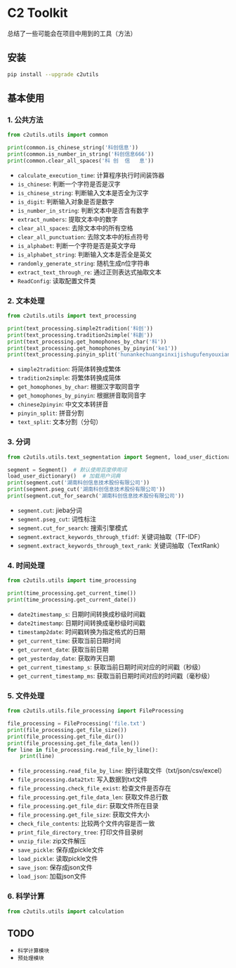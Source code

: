 # C2 Toolkit

总结了一些可能会在项目中用到的工具（方法）

## 安装

```bash
pip install --upgrade c2utils
```

## 基本使用

### 1. 公共方法

```python
from c2utils.utils import common

print(common.is_chinese_string('科创信息'))
print(common.is_number_in_string('科创信息666'))
print(common.clear_all_spaces('科 创  信   息'))
```

* `calculate_execution_time`: 计算程序执行时间装饰器
* `is_chinese`: 判断一个字符是否是汉字
* `is_chinese_string`: 判断输入文本是否全为汉字
* `is_digit`: 判断输入对象是否是数字
* `is_number_in_string`: 判断文本中是否含有数字
* `extract_numbers`: 提取文本中的数字
* `clear_all_spaces`: 去除文本中的所有空格
* `clear_all_punctuation`: 去除文本中的标点符号
* `is_alphabet`: 判断一个字符是否是英文字母
* `is_alphabet_string`: 判断输入文本是否全是英文
* `randomly_generate_string`: 随机生成n位字符串
* `extract_text_through_re`: 通过正则表达式抽取文本
* `ReadConfig`: 读取配置文件类

### 2. 文本处理

```python
from c2utils.utils import text_processing

print(text_processing.simple2tradition('科创'))
print(text_processing.tradition2simple('科創'))
print(text_processing.get_homophones_by_char('科'))
print(text_processing.get_homophones_by_pinyin('ke1'))
print(text_processing.pinyin_split('hunankechuangxinxijishugufenyouxiangongsi'))
```

* `simple2tradition`: 将简体转换成繁体
* `tradition2simple`: 将繁体转换成简体
* `get_homophones_by_char`: 根据汉字取同音字
* `get_homophones_by_pinyin`: 根据拼音取同音字
* `chinese2pinyin`: 中文文本转拼音
* `pinyin_split`: 拼音分割
* `text_split`: 文本分割（分句）

### 3. 分词

```python
from c2utils.utils.text_segmentation import Segment, load_user_dictionary

segment = Segment()  # 默认使用百度停用词
load_user_dictionary()  # 加载用户词典
print(segment.cut('湖南科创信息技术股份有限公司'))
print(segment.pseg_cut('湖南科创信息技术股份有限公司'))
print(segment.cut_for_search('湖南科创信息技术股份有限公司'))
```

* `segment.cut`: jieba分词
* `segment.pseg_cut`: 词性标注
* `segment.cut_for_search`: 搜索引擎模式
* `segment.extract_keywords_through_tfidf`: 关键词抽取（TF-IDF）
* `segment.extract_keywords_through_text_rank`: 关键词抽取（TextRank）

### 4. 时间处理

```python
from c2utils.utils import time_processing

print(time_processing.get_current_time())
print(time_processing.get_current_date())
```

* `date2timestamp_s`: 日期时间转换成秒级时间戳
* `date2timestamp`: 日期时间转换成毫秒级时间戳
* `timestamp2date`: 时间戳转换为指定格式的日期
* `get_current_time`: 获取当前日期时间
* `get_current_date`: 获取当前日期
* `get_yesterday_date`: 获取昨天日期
* `get_current_timestamp_s`: 获取当前日期时间对应的时间戳（秒级）
* `get_current_timestamp_ms`: 获取当前日期时间对应的时间戳（毫秒级）

### 5. 文件处理

```python
from c2utils.utils.file_processing import FileProcessing

file_processing = FileProcessing('file.txt')
print(file_processing.get_file_size())
print(file_processing.get_file_dir())
print(file_processing.get_file_data_len())
for line in file_processing.read_file_by_line():
    print(line)
```

* `file_processing.read_file_by_line`: 按行读取文件（txt/json/csv/excel）
* `file_processing.data2txt`: 写入数据到txt文件
* `file_processing.check_file_exist`: 检查文件是否存在
* `file_processing.get_file_data_len`: 获取文件总行数
* `file_processing.get_file_dir`: 获取文件所在目录
* `file_processing.get_file_size`: 获取文件大小
* `check_file_contents`: 比较两个文件内容是否一致
* `print_file_directory_tree`: 打印文件目录树
* `unzip_file`: zip文件解压
* `save_pickle`: 保存成pickle文件
* `load_pickle`: 读取pickle文件
* `save_json`: 保存成json文件
* `load_json`: 加载json文件

### 6. 科学计算

```python
from c2utils.utils import calculation

```

## TODO

* `科学计算模块`
* `预处理模块`
